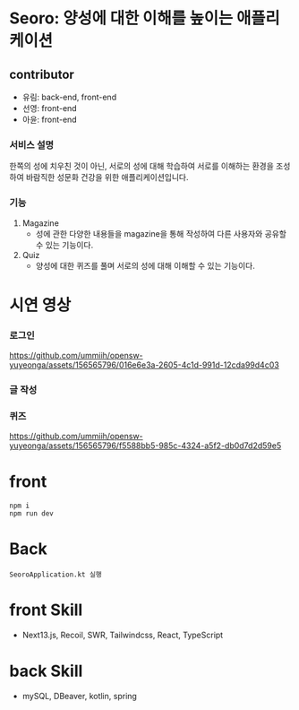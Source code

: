 # Seoro: 양성에 대한 이해를 높이는 애플리케이션

## contributor
- 유림: back-end, front-end
- 선영: front-end
- 아윤: front-end

### 서비스 설명
한쪽의 성에 치우친 것이 아닌, 서로의 성에 대해 학습하여 서로를 이해하는 환경을 조성하여 바람직한 성문화 건강을 위한 애플리케이션입니다.

### 기능
1. Magazine
   - 성에 관한 다양한 내용들을 magazine을 통해 작성하여 다른 사용자와 공유할 수 있는 기능이다.
2. Quiz
   - 양성에 대한 퀴즈를 풀며 서로의 성에 대해 이해할 수 있는 기능이다.
  
# 시연 영상

### 로그인
https://github.com/ummiih/opensw-yuyeonga/assets/156565796/016e6e3a-2605-4c1d-991d-12cda99d4c03

### 글 작성


### 퀴즈

https://github.com/ummiih/opensw-yuyeonga/assets/156565796/f5588bb5-985c-4324-a5f2-db0d7d2d59e5







# front
```
npm i
npm run dev
```

# Back
```
SeoroApplication.kt 실행
```

# front Skill
- Next13.js, Recoil, SWR, Tailwindcss, React, TypeScript

# back Skill
- mySQL, DBeaver, kotlin, spring
